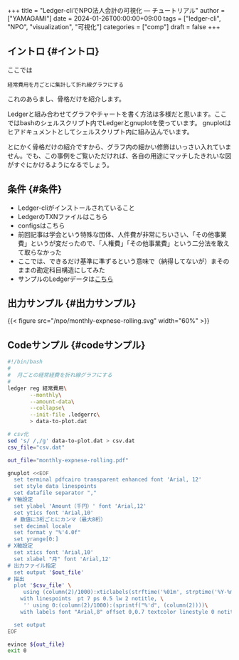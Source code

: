 +++
title = "Ledger-cliでNPO法人会計の可視化 — チュートリアル"
author = ["YAMAGAMI"]
date = 2024-01-26T00:00:00+09:00
tags = ["ledger-cli", "NPO", "visualization", "可視化"]
categories = ["comp"]
draft = false
+++

## イントロ {#イントロ}

ここでは

```text
経常費用を月ごとに集計して折れ線グラフにする
```

これのあらまし、骨格だけを紹介します。

Ledgerと組み合わせてグラフやチャートを書く方法は多様だと思います。ここではbashのシェルスクリプト内でLedgerとgnuplotを使っています。
gnuplotはヒアドキュメントとしてシェルスクリプト内に組み込んでいます。

とにかく骨格だけの紹介ですから、グラフ内の細かい修飾はいっさい入れていません。でも、この事例をご覧いただければ、各自の用途にマッチしたきれいな図がすぐにかけるようになるでしょう。


## 条件 {#条件}

-   Ledger-cliがインストールされていること
-   LedgerのTXNファイルはこちら
-   configsはこちら
-   前回記事は学会という特殊な団体、人件費が非常にちいさい、「その他事業費」というが変だったので、「人権費」「その他事業費」という二分法を敢えて取らなかった
-   ここでは、できるだけ基準に準ずるという意味で（納得してないが）まそのままの勘定科目構造にしてみた
-   サンプルのLedgerデータは[こちら](https://bred-in-bingo.netlify.app/npo/sample-NPO.ledger)


## 出力サンプル {#出力サンプル}

<a id="figure--sample-chart"></a>

{{< figure src="/npo/monthly-expnese-rolling.svg" width="60%" >}}


## Codeサンプル {#codeサンプル}

```sh
#!/bin/bash
#
#  月ごとの経常経費を折れ線グラフにする
#
ledger reg 経常費用\
       --monthly\
       --amount-data\
       --collapse\
       --init-file .ledgerrc\
       > data-to-plot.dat

# csv化
sed 's/ /,/g' data-to-plot.dat > csv.dat
csv_file="csv.dat"

out_file="monthly-expnese-rolling.pdf"

gnuplot <<EOF
  set terminal pdfcairo transparent enhanced font 'Arial, 12'
  set style data linespoints
  set datafile separator ","
# Y軸設定
  set ylabel 'Amount（千円）' font 'Arial,12'
  set ytics font 'Arial,10'
  # 数値に3桁ごとにカンマ（最大8桁）
  set decimal locale
  set format y "%'4.0f"
  set yrange[0:]
# X軸設定
  set xtics font 'Arial,10'
  set xlabel "月" font 'Arial,12'
# 出力ファイル指定
  set output '$out_file'
# 描出
  plot '$csv_file' \
     using (column(2)/1000):xticlabels(strftime('%01m', strptime('%Y-%m-%d', strcol(1))))\
	with linespoints  pt 7 ps 0.5 lw 2 notitle, \
     '' using 0:(column(2)/1000):(sprintf("%'d", (column(2))))\
	with labels font "Arial,8" offset 0,0.7 textcolor linestyle 0 notitle

  set output
EOF

evince ${out_file}
exit 0
```
